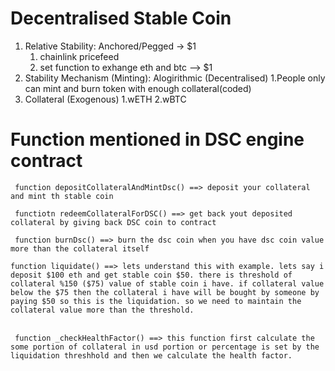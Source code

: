 # Decentralised Stable Coin
1. Relative Stability: Anchored/Pegged -> $1
    1. chainlink pricefeed
    2. set function to exhange eth and btc --> $1
2. Stability Mechanism (Minting): Alogirithmic (Decentralised)
    1.People only can mint and burn token with enough collateral(coded)
3. Collateral (Exogenous)
    1.wETH
    2.wBTC

# Function mentioned in DSC engine contract

``` function depositCollateralAndMintDsc() ==> deposit your collateral and mint th stable coin```
<br>

``` functiotn redeemCollateralForDSC() ==> get back yout deposited collateral by giving back DSC coin to contract```
<br>

``` function burnDsc() ==> burn the dsc coin when you have dsc coin value more than the collateral itself```
<br>

```function liquidate() ==> lets understand this with example. lets say i deposit $100 eth and get stable coin $50. there is threshold of collateral %150 ($75) value of stable coin i have. if collateral value below the $75 then the collateral i have will be bought by someone by paying $50 so this is the liquidation. so we need to maintain the collateral value more than the threshold.```
<br>
<br>

``` function _checkHealthFactor() ==> this function first calculate the some portion of collateral in usd portion or percentage is set by the liquidation threshhold and then we calculate the health factor.```




